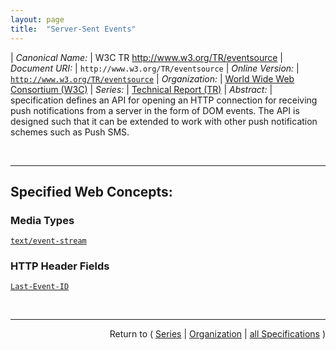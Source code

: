 ```yaml
---
layout: page
title:  "Server-Sent Events"
---
```


| *Canonical Name:* | W3C TR http://www.w3.org/TR/eventsource
| *Document URI:* | `http://www.w3.org/TR/eventsource`
| *Online Version:* | [`http://www.w3.org/TR/eventsource`](http://www.w3.org/TR/eventsource)
| *Organization:* | [World Wide Web Consortium (W3C)](..  "List of specification series by this organization")
| *Series:* | [Technical Report (TR)](.  "List of specifications in this series")
| *Abstract:* |  specification defines an API for opening an HTTP connection for receiving push notifications from a server in the form of DOM events. The API is designed such that it can be extended to work with other push notification schemes such as Push SMS.

<br/>
<hr/>

## Specified Web Concepts:

### Media Types

[`text/event-stream`](/concepts/media-type/text/event-stream "Defines a media type for representing an event stream for Server-Sent Events.")

### HTTP Header Fields

[`Last-Event-ID`](/concepts/http-header/Last-Event-ID "The Last-Event-ID HTTP header specifies the value of the event source's last event ID string, encoded as UTF-8.")



<br/>
<hr/>

<p style="text-align: right">Return to ( <a href="./">Series</a> | <a href="../">Organization</a> | <a href="../../">all Specifications</a> )</p>